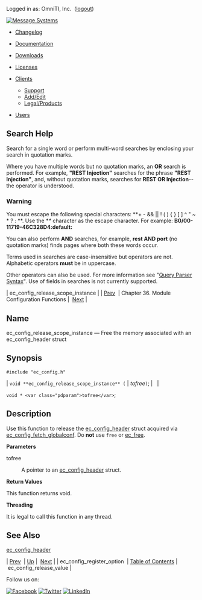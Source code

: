Logged in as: OmniTI, Inc.  ([logout](https://support.messagesystems.com/logout.php))

[![Message Systems](https://support.messagesystems.com/images/ms-white205.png)](https://support.messagesystems.com/start.php) 

*   [Changelog](https://support.messagesystems.com/start.php?show=changelog)
*   [Documentation](https://support.messagesystems.com/docs/)
*   [Downloads](https://support.messagesystems.com/start.php)

*   [Licenses](https://support.messagesystems.com/license_summary.php)
*   <a href="">Clients</a>
    *   [Support](https://support.messagesystems.com/cs.php)
    *   [Add/Edit](https://support.messagesystems.com/edit_client.php)
    *   [Legal/Products](https://support.messagesystems.com/edit_products.php)
*   [Users](https://support.messagesystems.com/edit_customer.php)

## Search Help

Search for a single word or perform multi-word searches by enclosing your search in quotation marks.

Where you have multiple words but no quotation marks, an **OR** search is performed. For example, **"REST Injection"** searches for the phrase **"REST Injection"**, and, without quotation marks, searches for **REST OR Injection**--the operator is understood.

### Warning

You must escape the following special characters: **+ - && || ! ( ) { } [ ] ^ " ~ * ? : \**. Use the **\** character as the escape character. For example: **B0/00-11719-46C328D4\:default\:**

You can also perform **AND** searches, for example, **rest AND port** (no quotation marks) finds pages where both these words occur.

Terms used in searches are case-insensitive but operators are not. Alphabetic operators **must** be in uppercase.

Other operators can also be used. For more information see "[Query Parser Syntax](https://lucene.apache.org/core/old_versioned_docs/versions/3_0_0/queryparsersyntax.html)". Use of fields in searches is not currently supported.

| ec_config_release_scope_instance |
| [Prev](apis.ec_config_register_option.php)  | Chapter 36. Module Configuration Functions |  [Next](apis.ec_config_release_value.php) |

<a name="apis.ec_config_release_scope_instance"></a>
## Name

ec_config_release_scope_instance — Free the memory associated with an ec_config_header struct

## Synopsis

`#include "ec_config.h"`

| `void **ec_config_release_scope_instance** (` | <var class="pdparam">tofree</var>`)`; |   |

`void * <var class="pdparam">tofree</var>`;<a name="idp30283504"></a>
## Description

Use this function to release the [ec_config_header](structs.ec_config_header.php "68.21. ec_config_header") struct acquired via [ec_config_fetch_globalconf](apis.ec_config_fetch_globalconf.php "ec_config_fetch_globalconf"). Do **not** use `free` or [ec_free](apis.ec_free.php "ec_free").

**Parameters**

<dl class="variablelist">

<dt>tofree</dt>

<dd>

A pointer to an [ec_config_header](structs.ec_config_header.php "68.21. ec_config_header") struct.

</dd>

</dl>

**Return Values**

This function returns void.

**Threading**

It is legal to call this function in any thread.

<a name="idp30293936"></a>
## See Also

[ec_config_header](structs.ec_config_header.php "68.21. ec_config_header")

| [Prev](apis.ec_config_register_option.php)  | [Up](module.config.php) |  [Next](apis.ec_config_release_value.php) |
| ec_config_register_option  | [Table of Contents](index.php) |  ec_config_release_value |

Follow us on:

[![Facebook](https://support.messagesystems.com/images/icon-facebook.png)](http://www.facebook.com/messagesystems) [![Twitter](https://support.messagesystems.com/images/icon-twitter.png)](http://twitter.com/#!/MessageSystems) [![LinkedIn](https://support.messagesystems.com/images/icon-linkedin.png)](http://www.linkedin.com/company/message-systems)